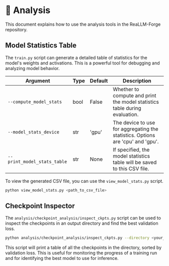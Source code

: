 # 🔬 Analysis

This document explains how to use the analysis tools in the ReaLLM-Forge repository.

## Model Statistics Table

The `train.py` script can generate a detailed table of statistics for the model's weights and activations. This is a powerful tool for debugging and analyzing model behavior.

| Argument | Type | Default | Description |
|---|---|---|---|
| `--compute_model_stats` | bool | False | Whether to compute and print the model statistics table during evaluation. |
| `--model_stats_device` | str | 'gpu' | The device to use for aggregating the statistics. Options are 'cpu' and 'gpu'. |
| `--print_model_stats_table` | str | None | If specified, the model statistics table will be saved to this CSV file. |

To view the generated CSV file, you can use the `view_model_stats.py` script.

```bash
python view_model_stats.py <path_to_csv_file>
```

## Checkpoint Inspector

The `analysis/checkpoint_analysis/inspect_ckpts.py` script can be used to inspect the checkpoints in an output directory and find the best validation loss.

```bash
python analysis/checkpoint_analysis/inspect_ckpts.py --directory <your_out_dir>
```

This script will print a table of all the checkpoints in the directory, sorted by validation loss. This is useful for monitoring the progress of a training run and for identifying the best model to use for inference.
